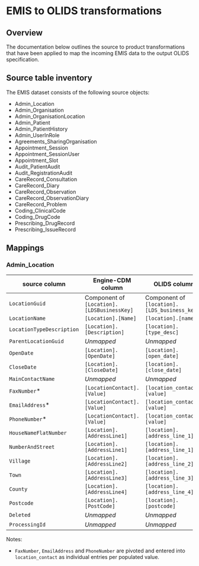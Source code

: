 # EMIS to OLIDS transformations

## Overview

The documentation below outlines the source to product transformations that have been applied to map the incoming EMIS data to the output OLIDS specification.

## Source table inventory

The EMIS dataset consists of the following source objects:

- Admin_Location
- Admin_Organisation
- Admin_OrganisationLocation
- Admin_Patient
- Admin_PatientHistory
- Admin_UserInRole
- Agreements_SharingOrganisation
- Appointment_Session
- Appointment_SessionUser
- Appointment_Slot
- Audit_PatientAudit
- Audit_RegistrationAudit
- CareRecord_Consultation
- CareRecord_Diary
- CareRecord_Observation
- CareRecord_ObservationDiary
- CareRecord_Problem
- Coding_ClinicalCode
- Coding_DrugCode
- Prescribing_DrugRecord
- Prescribing_IssueRecord

## Mappings

### Admin_Location

| source column | Engine-CDM column | OLIDS column |
| --- | --- | --- |
| `LocationGuid` | Component of `[Location].[LDSBusinessKey]` | Component of `[location].[LDS_business_key]` |
| `LocationName` | `[Location].[Name]` | `[location].[name]` |
| `LocationTypeDescription` | `[Location].[Description]` | `[location].[type_desc]` |
| `ParentLocationGuid` | *Unmapped* | *Unmapped* |
| `OpenDate` | `[Location].[OpenDate]` | `[Location].[open_date]` |
| `CloseDate` | `[Location].[CloseDate]` | `[location].[close_date]` |
| `MainContactName` | *Unmapped* | *Unmapped* |
| `FaxNumber`* | `[LocationContact].[Value]` | `[location_contact].[value]` |
| `EmailAddress`* | `[LocationContact].[Value]` | `[location_contact].[value]` |
| `PhoneNumber`* | `[LocationContact].[Value]` | `[location_contact].[value]` |
| `HouseNameFlatNumber` | `[Location].[AddressLine1]` | `[location].[address_line_1]` |
| `NumberAndStreet` | `[Location].[AddressLine1]` | `[location].[address_line_1]` |
| `Village` | `[Location].[AddressLine2]` | `[location].[address_line_2]` |
| `Town` | `[Location].[AddressLine3]` | `[location].[address_line_3]` |
| `County` | `[Location].[AddressLine4]` | `[location].[address_line_4]` |
| `Postcode` | `[Location].[PostCode]` | `[location].[postcode]` |
| `Deleted` | *Unmapped* | *Unmapped* |
| `ProcessingId` | *Unmapped* | *Unmapped* |

Notes:
- `FaxNumber`, `EmailAddress` and `PhoneNumber` are pivoted and entered into `location_contact` as individual entries per populated value.